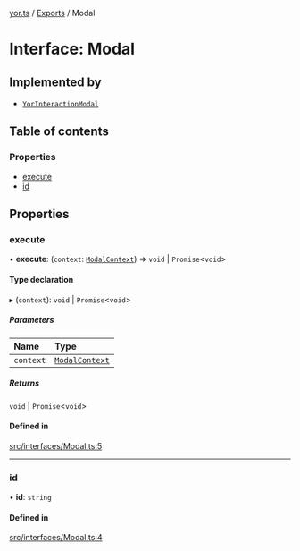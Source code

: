 [yor.ts](../README.md) / [Exports](../modules.md) / Modal

# Interface: Modal

## Implemented by

- [`YorInteractionModal`](../classes/YorInteractionModal.md)

## Table of contents

### Properties

- [execute](Modal.md#execute)
- [id](Modal.md#id)

## Properties

### execute

• **execute**: (`context`: [`ModalContext`](../classes/ModalContext.md)) => `void` \| `Promise`\<`void`\>

#### Type declaration

▸ (`context`): `void` \| `Promise`\<`void`\>

##### Parameters

| Name | Type |
| :------ | :------ |
| `context` | [`ModalContext`](../classes/ModalContext.md) |

##### Returns

`void` \| `Promise`\<`void`\>

#### Defined in

[src/interfaces/Modal.ts:5](https://github.com/OreOreki/yor.ts/blob/dd9125a/src/interfaces/Modal.ts#L5)

___

### id

• **id**: `string`

#### Defined in

[src/interfaces/Modal.ts:4](https://github.com/OreOreki/yor.ts/blob/dd9125a/src/interfaces/Modal.ts#L4)
